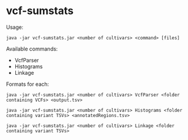 # vcf-sumstats

Usage:

`java -jar vcf-sumstats.jar <number of cultivars> <command> [files]`

Available commands:

* VcfParser
* Histograms
* Linkage

Formats for each:

```java -jar vcf-sumstats.jar <number of cultivars> VcfParser <folder containing VCFs> <output.tsv>```

```java -jar vcf-sumstats.jar <number of cultivars> Histograms <folder containing variant TSVs> <annotatedRegions.tsv>```

```java -jar vcf-sumstats.jar <number of cultivars> Linkage <folder containing variant TSVs>```
